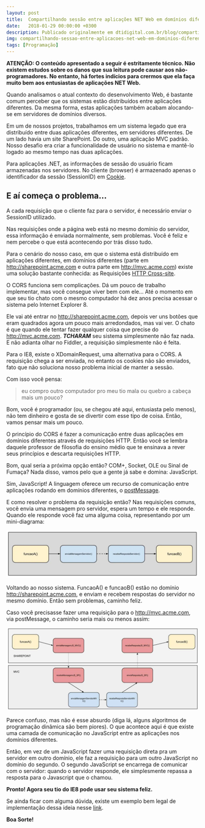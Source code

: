 ```yaml
---
layout: post
title:  Compartilhando sessão entre aplicações NET Web em domínios diferentes
date:   2018-01-29 00:00:00 +0300
description: Publicado originalmente em dtidigital.com.br/blog/compartilhando-sessao-entre-aplicacoes-net-web-em-dominios-diferentes/
img: compartilhando-sessao-entre-aplicacoes-net-web-em-dominios-diferentes/background.jpg # Add image post (optional)
tags: [Programação]
---
```


**ATENÇÃO: O conteúdo apresentado a seguir é estritamente técnico. Não existem estudos sobre os danos que sua leitura pode causar aos não-programadores. No entanto, há fortes indícios para crermos que ela faça muito bem aos entusiastas de aplicações NET Web.**

Quando analisamos o atual contexto do desenvolvimento Web, é bastante comum perceber que os sistemas estão distribuídos entre aplicações diferentes. Da mesma forma, estas aplicações também acabam alocando-se em servidores de domínios diversos.

Em um de nossos projetos, trabalhamos em um sistema legado que era distribuído entre duas aplicações diferentes, em servidores diferentes. De um lado havia um site SharePoint. Do outro, uma aplicação MVC padrão. Nosso desafio era criar a funcionalidade de usuário no sistema e mantê-lo logado ao mesmo tempo nas duas aplicações.

Para aplicações .NET, as informações de sessão do usuário ficam armazenadas nos servidores. No cliente (browser) é armazenado apenas o identificador da sessão (SessionID) em <a href="https://developer.mozilla.org/en-US/docs/Web/HTTP/Cookies" target="_blank">Cookie</a>.

## E aí começa o problema…
A cada requisição que o cliente faz para o servidor, é necessário enviar o SessionID utilizado.

Nas requisições onde a página web está no mesmo domínio do servidor, essa informação é enviada normalmente, sem problemas. Você é feliz e nem percebe o que está acontecendo por trás disso tudo.

Para o cenário do nosso caso, em que o sistema está distribuído em aplicações diferentes, em domínios diferentes (parte em http://sharepoint.acme.com e outra parte em http://mvc.acme.com) existe uma solução bastante conhecida: as Requisições <a href="https://developer.mozilla.org/en-US/docs/Web/HTTP/Access_control_CORS" target="_blank">HTTP Cross-site</a>.

O CORS funciona sem complicações. Dá um pouco de trabalho implementar, mas você consegue viver bem com ele…  Até o momento em que seu tio chato com o mesmo computador há dez anos precisa acessar o sistema pelo Internet Explorer 8.

Ele vai até entrar no http://sharepoint.acme.com, depois ver uns botões que eram quadrados agora um pouco mais arredondados, mas vai ver. O chato é que quando ele tentar fazer qualquer coisa que precise do http://mvc.acme.com. **_TCHARAM_** seu sistema simplesmente não faz nada. E não adianta olhar no Fiddler, a requisição simplesmente não é feita.

Para o IE8, existe o XDomainRequest, uma alternativa para o CORS. A requisição chega a ser enviada, no entanto os cookies não são enviados, fato que não soluciona nosso problema inicial de manter a sessão.

Com isso você pensa:

> eu compro outro computador pro meu tio mala ou quebro a cabeça mais um pouco?

Bom, você é programador (ou, se chegou até aqui, entusiasta pelo menos), não tem dinheiro e gosta de se divertir com esse tipo de coisa. Então, vamos pensar mais um pouco.

O princípio do CORS é fazer a comunicação entre duas aplicações em domínios diferentes através de requisições HTTP. Então você se lembra daquele professor de filosofia do ensino médio que te ensinava a rever seus princípios e descarta requisições HTTP.

Bom, qual seria a próxima opção então? COM+, Socket, OLE ou Sinal de Fumaça? Nada disso, vamos pelo que a gente já sabe e domina: JavaScript.

Sim, JavaScript! A linguagem oferece um recurso de comunicação entre aplicações rodando em domínios diferentes, o <a href="https://developer.mozilla.org/en-US/docs/Web/API/Window/postMessage" target="_blank">postMessage</a>.

E como resolver o problema da requisição então? Nas requisições comuns, você envia uma mensagem pro servidor, espera um tempo e ele responde. Quando ele responde você faz uma alguma coisa, representando por um mini-diagrama:

<center>
<img src="/assets/img/compartilhando-sessao-entre-aplicacoes-net-web-em-dominios-diferentes/01.webp" alt="Diagrama" />
</center>

Voltando ao nosso sistema. FuncaoA() e funcaoB() estão no domínio http://sharepoint.acme.com, e enviam e recebem respostas do servidor no mesmo domínio. Então sem problemas, caminho feliz.

Caso você precisasse fazer uma requisição para o http://mvc.acme.com, via postMessage, o caminho seria mais ou menos assim:

<center>
<img src="/assets/img/compartilhando-sessao-entre-aplicacoes-net-web-em-dominios-diferentes/02.jpg" alt="Diagrama" />
</center>

Parece confuso, mas não é esse absurdo (diga lá, alguns algoritmos de programação dinâmica são bem piores). O que acontece aqui é que existe uma camada de comunicação no JavaScript entre as aplicações nos domínios diferentes.

Então, em vez de um JavaScript fazer uma requisição direta pra um servidor em outro domínio, ele faz a requisição para um outro JavaScript no domínio do segundo. O segundo JavaScript se encarrega de comunicar com o servidor: quando o servidor responde, ele simplesmente repassa a resposta para o Javascript que o chamou.

**Pronto! Agora seu tio do IE8 pode usar seu sistema feliz.**

Se ainda ficar com alguma dúvida, existe um exemplo bem legal de implementação dessa ideia nesse <a href="http://blog.teamtreehouse.com/cross-domain-messaging-with-postmessage">link</a>.

**Boa Sorte!**